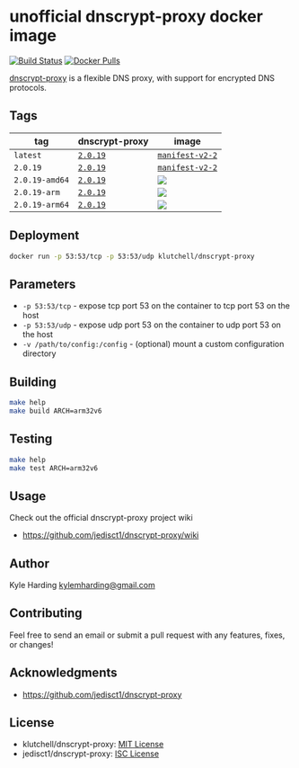 # unofficial dnscrypt-proxy docker image

[![Build Status](https://travis-ci.com/klutchell/dnscrypt-proxy.svg?branch=master)](https://travis-ci.com/klutchell/dnscrypt-proxy)
[![Docker Pulls](https://img.shields.io/docker/pulls/klutchell/dnscrypt-proxy.svg?style=flat)](https://hub.docker.com/r/klutchell/dnscrypt-proxy/)

[dnscrypt-proxy](https://github.com/jedisct1/dnscrypt-proxy) is a flexible DNS proxy, with support for encrypted DNS protocols.

## Tags

|tag|dnscrypt-proxy|image|
|---|---|---|
|`latest`|[`2.0.19`](https://github.com/jedisct1/dnscrypt-proxy/releases/tag/2.0.19)|[`manifest-v2-2`](https://docs.docker.com/registry/spec/manifest-v2-2/#manifest-list)|
|`2.0.19`|[`2.0.19`](https://github.com/jedisct1/dnscrypt-proxy/releases/tag/2.0.19)|[`manifest-v2-2`](https://docs.docker.com/registry/spec/manifest-v2-2/#manifest-list)|
|`2.0.19-amd64`|[`2.0.19`](https://github.com/jedisct1/dnscrypt-proxy/releases/tag/2.0.19)|[![](https://images.microbadger.com/badges/image/klutchell/dnscrypt-proxy:2.0.19-amd64.svg)](https://microbadger.com/images/klutchell/dnscrypt-proxy:2.0.19-amd64)|
|`2.0.19-arm`|[`2.0.19`](https://github.com/jedisct1/dnscrypt-proxy/releases/tag/2.0.19)|[![](https://images.microbadger.com/badges/image/klutchell/dnscrypt-proxy:2.0.19-arm.svg)](https://microbadger.com/images/klutchell/dnscrypt-proxy:2.0.19-arm)|
|`2.0.19-arm64`|[`2.0.19`](https://github.com/jedisct1/dnscrypt-proxy/releases/tag/2.0.19)|[![](https://images.microbadger.com/badges/image/klutchell/dnscrypt-proxy:2.0.19-arm64.svg)](https://microbadger.com/images/klutchell/dnscrypt-proxy:2.0.19-arm64)|

## Deployment

```bash
docker run -p 53:53/tcp -p 53:53/udp klutchell/dnscrypt-proxy
```

## Parameters

* `-p 53:53/tcp` - expose tcp port 53 on the container to tcp port 53 on the host
* `-p 53:53/udp` - expose udp port 53 on the container to udp port 53 on the host
* `-v /path/to/config:/config` - (optional) mount a custom configuration directory

## Building

```bash
make help
make build ARCH=arm32v6
```

## Testing

```bash
make help
make test ARCH=arm32v6
```

## Usage

Check out the official dnscrypt-proxy project wiki

* https://github.com/jedisct1/dnscrypt-proxy/wiki

## Author

Kyle Harding <kylemharding@gmail.com>

## Contributing

Feel free to send an email or submit a pull request with any features, fixes, or changes!

## Acknowledgments

* https://github.com/jedisct1/dnscrypt-proxy

## License

* klutchell/dnscrypt-proxy: [MIT License](./LICENSE)
* jedisct1/dnscrypt-proxy: [ISC License](https://github.com/jedisct1/dnscrypt-proxy/blob/master/LICENSE)
